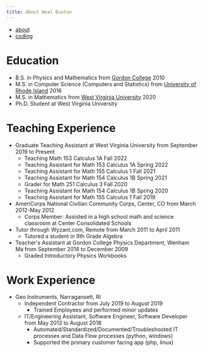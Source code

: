 ```yaml
---
title: About Neal Buxton
---
```

- [about](./)
- [coding](./coding.html)


# Education
  - B.S. in Physics and Mathematics from [Gordon College](https://www.gordon.edu) 2010
  - M.S. in Computer Science (Computers and Statistics) from [University of Rhode Island](https://www.uri.edu) 2016
  - M.S. in Mathematics from [West Virginia University](http://www.wvu.edu) 2020
  - Ph.D. Student at West Virginia University


# Teaching Experience
  - Graduate Teaching Assistant at West Virginia University from September 2019 to Present
    - Teaching Math 153 Calculus 1A Fall 2022
    - Teaching Assistant for Math 153 Calculus 1A Spring 2022
    - Teaching Assistant for Math 155 Calculus 1 Fall 2021
    - Teaching Assistant for Math 154 Calculus 1B Spring 2021
    - Grader for Math 251 Calculus 3 Fall 2020
    - Teaching Assistant for Math 154 Calculus 1B Spring 2020
    - Teaching Assistant for Math 155 Calculus 1 Fall 2019
  - AmeriCorps National Civilian Community Corps, Center, CO from March 2012-May 2012
    - Corps Member: Assisted in a high school math and science classroom at Center Consolidated Schools
  - Tutor through Wyzant.com, Remote from March 2011 to April 2011
    - Tutored a student in 9th Grade Algebra
  - Teacher's Assistant at Gordon College Physics Department, Wenham Ma from September 2018 to December 2009
    - Graded Introductory Physics Workbooks


# Work Experience
  - Geo Instruments, Narragansett, RI
    - Independent Contractor from July 2019 to August 2019
      - Trained Employees and performed minor updates
    - IT/Engineering Assistant, Software Engineer, Software Developer from May 2013 to August 2018
      - Automated/Standardized/Documented/Troubleshooted IT processes and Data Flow processes (python, windows)
      - Supported the primary customer facing app (php, linux)

